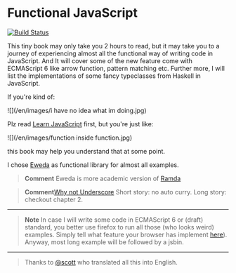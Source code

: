 # Functional JavaScript
[![Build Status](https://www.gitbook.io/button/status/book/jcouyang/functional-javascript)](https://www.gitbook.io/book/jcouyang/functional-javascript/activity)

This tiny book may only take you 2 hours to read, but it may take you to a journey of experiencing almost all the functional way of writing code in JavaScript. And It will cover some of the new feature come with ECMAScript 6 like arrow function, pattern matching etc. Further more, I will list the implementations of some fancy typeclasses from Haskell in JavaScript.

If you're kind of:

![](/en/images/i have no idea what im doing.jpg)

Plz read [Learn JavaScript](https://www.gitbook.io/book/gitbookio/javascript) first, but you're just like:

![](/en/images/function inside function.jpg)

this book may help you understand that at some point.

I chose [Eweda](https://rawgit.com/CrossEye/eweda/master/docs/eweda.html) as functional library for almost all examples.

> **Comment** Eweda is more academic version of [Ramda](https://rawgit.com/CrossEye/ramda/master/docs/ramda.html)

> **Comment**[Why not Underscore](http://fr.umio.us/why-ramda/) Short story: no auto curry. Long story: checkout chapter 2.

----

> **Note** In case I will write some code in ECMAScript 6 or (draft) standard, you better use firefox to run all those (who looks weird) examples. Simply tell what feature your browser has implement [here](http://kangax.github.io/compat-table/es6/)). Anyway, most long example will be followed by a jsbin.


--------------
> Thanks to [@scott](https://github.com/scotv) who translated all this into English.
